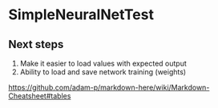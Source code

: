 # SimpleNeuralNetTest

## Next steps
1. Make it easier to load values with expected output
2. Ability to load and save network training (weights)


https://github.com/adam-p/markdown-here/wiki/Markdown-Cheatsheet#tables